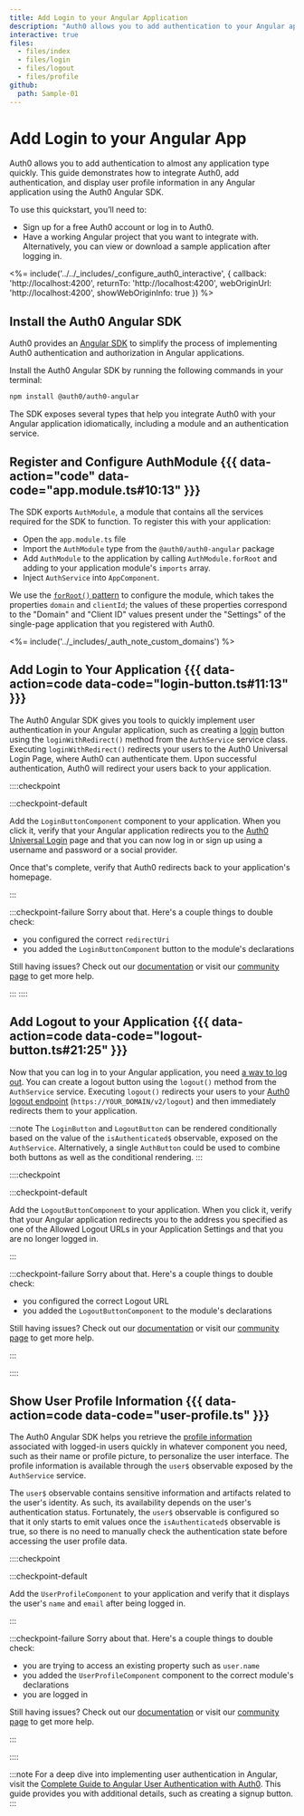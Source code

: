 ```yaml
---
title: Add Login to your Angular Application
description: "Auth0 allows you to add authentication to your Angular application and gain access to user profile information. This quickstart shows common snippets used to integrate Auth0 with any new or existing Angular application using the Auth0 Angular SDK."
interactive: true
files:
  - files/index
  - files/login
  - files/logout
  - files/profile
github:
  path: Sample-01
---
```


# Add Login to your Angular App

Auth0 allows you to add authentication to almost any application type quickly. This guide demonstrates how to integrate Auth0, add authentication, and display user profile information in any Angular application using the Auth0 Angular SDK.

To use this quickstart, you’ll need to:
- Sign up for a free Auth0 account or log in to Auth0.
- Have a working Angular project that you want to integrate with. Alternatively, you can view or download a sample application after logging in.

<%= include('../../_includes/_configure_auth0_interactive', { 
  callback: 'http://localhost:4200',
  returnTo: 'http://localhost:4200',
  webOriginUrl: 'http://localhost:4200',
  showWebOriginInfo: true
}) %>

## Install the Auth0 Angular SDK

Auth0 provides an [Angular SDK](https://github.com/auth0/auth0-angular) to simplify the process of implementing Auth0 authentication and authorization in Angular applications.

Install the Auth0 Angular SDK by running the following commands in your terminal:

```bash
npm install @auth0/auth0-angular
```

The SDK exposes several types that help you integrate Auth0 with your Angular application idiomatically, including a module and an authentication service.

## Register and Configure AuthModule {{{ data-action="code" data-code="app.module.ts#10:13" }}}

The SDK exports `AuthModule`, a module that contains all the services required for the SDK to function. To register this with your application:

* Open the `app.module.ts` file
* Import the `AuthModule` type from the `@auth0/auth0-angular` package
* Add `AuthModule` to the application by calling `AuthModule.forRoot` and adding to your application module's `imports` array.
* Inject `AuthService` into `AppComponent`.

We use the [`forRoot()` pattern](https://angular.io/guide/singleton-services#the-forroot-pattern) to configure the module, which takes the properties `domain` and `clientId`; the values of these properties correspond to the "Domain" and "Client ID" values present under the "Settings" of the single-page application that you registered with Auth0.

<%= include('../_includes/_auth_note_custom_domains') %>

## Add Login to Your Application {{{ data-action=code data-code="login-button.ts#11:13" }}}

The Auth0 Angular SDK gives you tools to quickly implement user authentication in your Angular application, such as creating a [login](/login) button using the `loginWithRedirect()` method from the `AuthService` service class. Executing `loginWithRedirect()` redirects your users to the Auth0 Universal Login Page, where Auth0 can authenticate them. Upon successful authentication, Auth0 will redirect your users back to your application.

::::checkpoint

:::checkpoint-default

Add the `LoginButtonComponent` component to your application. When you click it, verify that your Angular application redirects you to the [Auth0 Universal Login](https://auth0.com/universal-login) page and that you can now log in or sign up using a username and password or a social provider.

Once that's complete, verify that Auth0 redirects back to your application's homepage.

:::

:::checkpoint-failure
Sorry about that. Here's a couple things to double check:
* you configured the correct `redirectUri`
* you added the `LoginButtonComponent` button to the module's declarations

Still having issues? Check out our [documentation](https://auth0.com/docs) or visit our [community page](https://community.auth0.com) to get more help.

:::
::::

## Add Logout to your Application {{{ data-action=code data-code="logout-button.ts#21:25" }}}

Now that you can log in to your Angular application, you need [a way to log out](/logout/guides/logout-auth0). You can create a logout button using the `logout()` method from the `AuthService` service. Executing `logout()` redirects your users to your [Auth0 logout endpoint](/api/authentication?javascript#logout) (`https://YOUR_DOMAIN/v2/logout`) and then immediately redirects them to your application.

:::note
The `LoginButton` and `LogoutButton` can be rendered conditionally based on the value of the `isAuthenticated$` observable, exposed on the `AuthService`. Alternatively, a single `AuthButton` could be used to combine both buttons as well as the conditional rendering.
:::

::::checkpoint

:::checkpoint-default

Add the `LogoutButtonComponent` to your application. When you click it, verify that your Angular application redirects you to the address you specified as one of the Allowed Logout URLs in your Application Settings and that you are no longer logged in.

:::

:::checkpoint-failure
Sorry about that. Here's a couple things to double check:
* you configured the correct Logout URL
* you added the `LogoutButtonComponent` to the module's declarations 

Still having issues? Check out our [documentation](https://auth0.com/docs) or visit our [community page](https://community.auth0.com) to get more help.

:::

::::

## Show User Profile Information {{{ data-action=code data-code="user-profile.ts" }}}

The Auth0 Angular SDK helps you retrieve the [profile information](/users/concepts/overview-user-profile) associated with logged-in users quickly in whatever component you need, such as their name or profile picture, to personalize the user interface. The profile information is available through the `user$` observable exposed by the `AuthService` service.

The `user$` observable contains sensitive information and artifacts related to the user's identity. As such, its availability depends on the user's authentication status. Fortunately, the `user$` observable is configured so that it only starts to emit values once the `isAuthenticated$` observable is true, so there is no need to manually check the authentication state before accessing the user profile data.

::::checkpoint

:::checkpoint-default

Add the `UserProfileComponent` to your application and verify that it displays the user's `name` and `email` after being logged in.

:::

:::checkpoint-failure
Sorry about that. Here's a couple things to double check:
* you are trying to access an existing property such as `user.name`
* you added the `UserProfileComponent` component to the correct module's declarations
* you are logged in 

Still having issues? Check out our [documentation](https://auth0.com/docs) or visit our [community page](https://community.auth0.com) to get more help.

:::

::::

:::note
For a deep dive into implementing user authentication in Angular, visit the [Complete Guide to Angular User Authentication with Auth0](https://auth0.com/blog/complete-guide-to-angular-user-authentication/). This guide provides you with additional details, such as creating a signup button.
:::